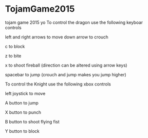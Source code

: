 # TojamGame2015
tojam game 2015 yo
To control the dragon use the following keyboar controls

left and right arrows to move
down arrow to crouch

c to block

z to bite

x to shoot fireball (direction can be altered using arrow keys)

spacebar to jump (crouch and jump makes you jump higher)

To control the Knight use the following xbox controls

left joystick to move

A button to jump

X button to punch

B button to shoot flying fist

Y button to block
